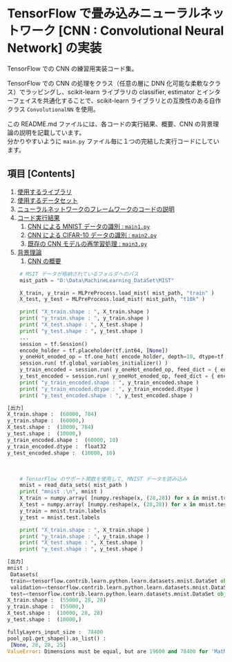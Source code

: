 # TensorFlow で畳み込みニューラルネットワーク [CNN : Convolutional Neural Network] の実装

TensorFlow での CNN の練習用実装コード集。<br>

TensorFlow での CNN の処理をクラス（任意の層に DNN 化可能な柔軟なクラス）でラッピングし、scikit-learn ライブラリの classifier, estimator とインターフェイスを共通化することで、scikit-learn ライブラリとの互換性のある自作クラス `ConvolutionalNN` を使用。<br>


この README.md ファイルには、各コードの実行結果、概要、CNN の背景理論の説明を記載しています。<br>
分かりやすいように `main.py` ファイル毎に１つの完結した実行コードにしています。

## 項目 [Contents]

1. [使用するライブラリ](#ID_1)
1. [使用するデータセット](#ID_2)
1. [ニューラルネットワークのフレームワークのコードの説明](#ID_3-0)
1. [コード実行結果](#ID_3)
    1. [CNN による MNIST データの識別 : `main1.py`](#ID_3-1)
    1. [CNN による CIFAR-10 データの識別 : `main2.py`](#ID_3-2)
    1. [既存の CNN モデルの再学習処理 : `main3.py`](#ID_3-3)
1. [背景理論](#ID_4)
    1. [CNN の概要](#ID_4-1)

```python
    # MSIT データが格納されているフォルダへのパス
    mist_path = "D:\Data\MachineLearning_DataSet\MIST"

    X_train, y_train = MLPreProcess.load_mist( mist_path, "train" )
    X_test, y_test = MLPreProcess.load_mist( mist_path, "t10k" )

    print( "X_train.shape : ", X_train.shape )
    print( "y_train.shape : ", y_train.shape )
    print( "X_test.shape : ", X_test.shape )
    print( "y_test.shape : ", y_test.shape )
    ...
    session = tf.Session()
    encode_holder = tf.placeholder(tf.int64, [None])
    y_oneHot_enoded_op = tf.one_hot( encode_holder, depth=10, dtype=tf.float32 ) # depth が 出力層のノード数に対応
    session.run( tf.global_variables_initializer() )
    y_train_encoded = session.run( y_oneHot_enoded_op, feed_dict = { encode_holder: y_train } )
    y_test_encoded = session.run( y_oneHot_enoded_op, feed_dict = { encode_holder: y_test } )
    print( "y_train_encoded.shape : ", y_train_encoded.shape )
    print( "y_train_encoded.dtype : ", y_train_encoded.dtype )
    print( "y_test_encoded.shape : ", y_test_encoded.shape )
```
```python
[出力]
X_train.shape :  (60000, 784)
y_train.shape :  (60000,)
X_test.shape :  (10000, 784)
y_test.shape :  (10000,)
y_train_encoded.shape :  (60000, 10)
y_train_encoded.dtype :  float32
y_test_encoded.shape :  (10000, 10)
```
<br>

```python
    # TensorFlow のサポート関数を使用して, MNIST データを読み込み
    mnist = read_data_sets( mist_path )
    print( "mnist :\n", mnist )
    X_train = numpy.array( [numpy.reshape(x, (28,28)) for x in mnist.train.images] )
    X_test = numpy.array( [numpy.reshape(x, (28,28)) for x in mnist.test.images] )
    y_train = mnist.train.labels
    y_test = mnist.test.labels

    print( "X_train.shape : ", X_train.shape )
    print( "y_train.shape : ", y_train.shape )
    print( "X_test.shape : ", X_test.shape )
    print( "y_test.shape : ", y_test.shape )
```
```python
[出力]
mnist :
 Datasets(
 train=<tensorflow.contrib.learn.python.learn.datasets.mnist.DataSet object at 0x0000000002BE99E8>, 
 validation=<tensorflow.contrib.learn.python.learn.datasets.mnist.DataSet object at 0x0000000002BE9EB8>, 
 test=<tensorflow.contrib.learn.python.learn.datasets.mnist.DataSet object at 0x00000000108A5C50>)
X_train.shape :  (55000, 28, 28)
y_train.shape :  (55000,)
X_test.shape :  (10000, 28, 28)
y_test.shape :  (10000,)

fullyLayers_input_size :  78400
pool_op1.get_shape().as_list() :
 [None, 28, 28, 25]
ValueError: Dimensions must be equal, but are 19600 and 78400 for 'MatMul' (op: 'MatMul') with input shapes: [1,19600], [78400,100].
```